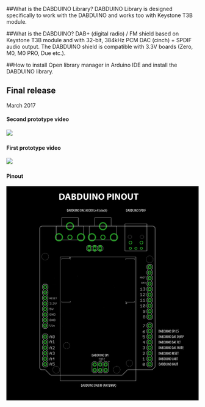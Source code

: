 ##What is the DABDUINO Library?
DABDUINO Library is designed specifically to work with the DABDUINO and works too with Keystone T3B module.

##What is the DABDUINO?
DAB+ (digital radio) / FM shield based on Keystone T3B module and with 32-bit, 384kHz PCM DAC (cinch) + SPDIF audio output. The DABDUINO shield is compatible with 3.3V boards (Zero, M0, M0 PRO, Due etc.). 

##How to install
Open library manager in Arduino IDE and install the DABDUINO library.

## Final release
March 2017

#### Second prototype video
[<img src="https://img.youtube.com/vi/LBgsKTtB7Bs/0.jpg">](https://www.youtube.com/watch?v=LBgsKTtB7Bs)

#### First prototype video
[<img src="https://img.youtube.com/vi/Ivv96sOVvz4/0.jpg">](https://www.youtube.com/watch?v=Ivv96sOVvz4)

#### Pinout
![DABDUINO PINOUT](doc/dabduino_pinout.png)
